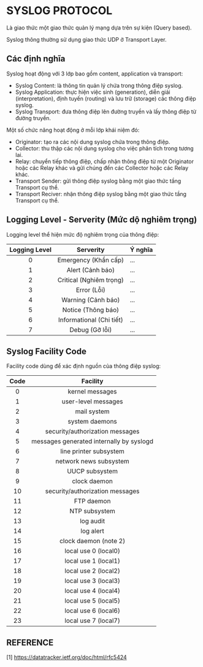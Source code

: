 # SYSLOG PROTOCOL

Là giao thức một giao thức quản lý mạng dựa trên sự kiện (Query based).

Syslog thông thường sử dụng giao thức UDP ở Transport Layer.

## Các định nghĩa

Syslog hoạt động với 3 lớp bao gồm content, application và transport:

- Syslog Content: là thông tin quản lý chứa trong thông điệp syslog.
- Syslog Application: thực hiện việc sinh (generation), diễn giải (interpretation), định tuyến (routing) và lưu trữ (storage) các thông điệp syslog.
- Syslog Transport: đưa thông điệp lên đường truyền và lấy thông điệp từ đường truyền.

Một số chức năng hoạt động ở mỗi lớp khái niệm đó:

- Originator: tạo ra các nội dung syslog chứa trong thông điệp.
- Collector: thu thập các nội dung syslog cho việc phân tích trong tương lai.
- Relay: chuyển tiếp thông điệp, chấp nhận thông điệp từ một Originator hoặc các Relay khác và gửi chúng đến các Collector hoặc các Relay khác.
- Transport Sender: gửi thông điệp syslog bằng một giao thức tầng Transport cụ thể.
- Transport Reciver: nhận thông điệp syslog bằng một giao thức tầng Transport cụ thể.

## Logging Level - Serverity (Mức dộ nghiêm trọng)

Logging level thể hiện mức độ nghiêm trọng của thông điệp:

|Logging Level|Serverity|Ý nghĩa|
|:-----------:|:-------:|:------|
|0|Emergency (Khẩn cấp)|...|
|1|Alert (Cảnh báo)|...|
|2|Critical (Nghiêm trọng)|...|
|3|Error (Lỗi)|...|
|4|Warning (Cảnh báo)|...|
|5|Notice (Thông báo)|...|
|6|Informational (Chi tiết)|...|
|7|Debug (Gỡ lỗi)|...|

## Syslog Facility Code

Facility code dùng để xác định nguồn của thông điệp syslog:

|Code|Facility                           |
|:--:|:---------------------------------:|
| 0  | kernel messages                   |
| 1  | user-level messages               |
| 2  | mail system                       |
| 3  | system daemons                    |
| 4  | security/authorization messages   |
| 5  | messages generated internally by syslogd |
| 6  | line printer subsystem            |
| 7  | network news subsystem            |
| 8  | UUCP subsystem                    |
| 9  | clock daemon                      |
| 10 | security/authorization messages   |
| 11 | FTP daemon                        |
| 12 | NTP subsystem                     |
| 13 | log audit                         |
| 14 | log alert                         |
| 15 | clock daemon (note 2)             |
| 16 | local use 0 (local0)              |
| 17 | local use 1 (local1)              |
| 18 | local use 2 (local2)              |
| 19 | local use 3 (local3)              |
| 20 | local use 4 (local4)              |
| 21 | local use 5 (local5)              |
| 22 | local use 6 (local6)              |
| 23 | local use 7 (local7)              |


## REFERENCE

[1] <https://datatracker.ietf.org/doc/html/rfc5424>
